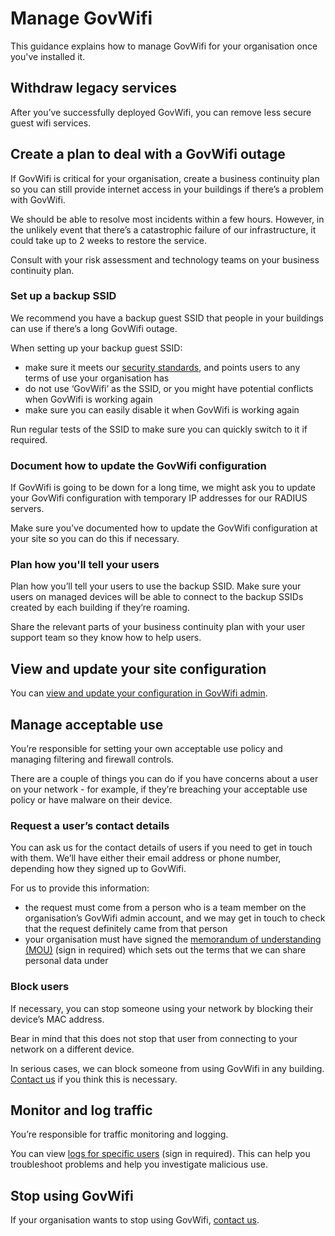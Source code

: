 # Manage GovWifi

This guidance explains how to manage GovWifi for your organisation once you've installed it.


## Withdraw legacy services

After you’ve successfully deployed GovWifi, you can remove less secure guest wifi services.

## Create a plan to deal with a GovWifi outage 

If GovWifi is critical for your organisation, create a business continuity plan so you can still provide internet access in your buildings if there’s a problem with GovWifi. 

We should be able to resolve most incidents within a few hours. However, in the unlikely event that there’s a catastrophic failure of our infrastructure, it could take up to 2 weeks to restore the service.

Consult with your risk assessment and technology teams on your business continuity plan. 

### Set up a backup SSID

We recommend you have a backup guest SSID that people in your buildings can use if there’s a long GovWifi outage. 

When setting up your backup guest SSID: 
- make sure it meets our [security standards](https://docs.wifi.service.gov.uk/requirements/#security), and points users to any terms of use your organisation has 
- do not use ‘GovWifi’ as the SSID, or you might have potential conflicts when GovWifi is working again 
- make sure you can easily disable it when GovWifi is working again 

Run regular tests of the SSID to make sure you can quickly switch to it if required.

### Document how to update the GovWifi configuration 

If GovWifi is going to be down for a long time, we might ask you to update your GovWifi configuration with temporary IP addresses for our RADIUS servers. 

Make sure you’ve documented how to update the GovWifi configuration at your site so you can do this if necessary.

### Plan how you'll tell your users 

Plan how you’ll tell your users to use the backup SSID. Make sure your users on managed devices will be able to connect to the backup SSIDs created by each building if they’re roaming.

Share the relevant parts of your business continuity plan with your user support team so they know how to help users.

## View and update your site configuration

You can [view and update your configuration in GovWifi admin](https://admin.wifi.service.gov.uk/).

## Manage acceptable use

You’re responsible for setting your own acceptable use policy and managing filtering and firewall controls.

There are a couple of things you can do if you have concerns about a user on your network - for example, if they’re breaching your acceptable use policy or have malware on their device.

### Request a user’s contact details

You can ask us for the contact details of users if you need to get in touch with them. We’ll have either their email address or phone number, depending how they signed up to GovWifi.

For us to provide this information:

- the request must come from a person who is a team member on the organisation’s GovWifi admin account, and we may get in touch to check that the request definitely came from that person
- your organisation must have signed the [memorandum of understanding (MOU)](https://admin.wifi.service.gov.uk/mou) (sign in required) which sets out the terms that we can share personal data under

### Block users

If necessary, you can stop someone using your network by blocking their device’s MAC address.

Bear in mind that this does not stop that user from connecting to your network on a different device.

In serious cases, we can block someone from using GovWifi in any building. [Contact us](https://admin.wifi.service.gov.uk/help) if you think this is necessary.


## Monitor and log traffic

You’re responsible for traffic monitoring and logging.

You can view [logs for specific users](https://admin.wifi.service.gov.uk/logs/search/new) (sign in required). This can help you troubleshoot problems and help you investigate malicious use.  


## Stop using GovWifi

If your organisation wants to stop using GovWifi, [contact us](https://admin.wifi.service.gov.uk/help).

<!-- **Administration Platform**
**Add locations**
**Change admins**
**Request information** -->

